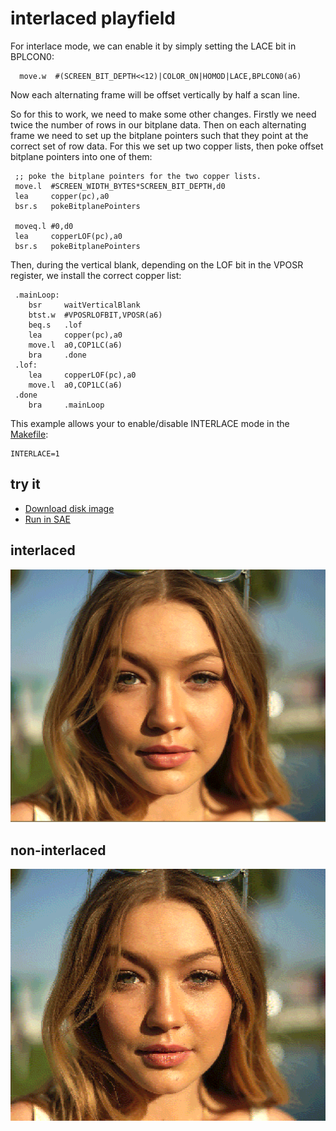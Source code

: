 interlaced playfield
====================

For interlace mode, we can enable it by simply setting the LACE bit in BPLCON0:

  ```
	move.w	#(SCREEN_BIT_DEPTH<<12)|COLOR_ON|HOMOD|LACE,BPLCON0(a6)
```

Now each alternating frame will be offset vertically by half a scan line.

So for this to work, we need to make some other changes.  Firstly we need twice the number of rows in our bitplane data.  Then on each alternating frame we need to set up the bitplane pointers such that they point at the correct set of row data. For this we set up two copper lists, then poke offset bitplane pointers into one of them:

   ```
	;; poke the bitplane pointers for the two copper lists.
	move.l	#SCREEN_WIDTH_BYTES*SCREEN_BIT_DEPTH,d0
	lea 	copper(pc),a0
	bsr.s	pokeBitplanePointers
	
	moveq.l	#0,d0
	lea 	copperLOF(pc),a0
	bsr.s	pokeBitplanePointers	
```

Then, during the vertical blank, depending on the LOF bit in the VPOSR register, we install the correct copper list:

```
 .mainLoop:
	bsr     waitVerticalBlank
	btst.w  #VPOSRLOFBIT,VPOSR(a6)
	beq.s   .lof
	lea     copper(pc),a0
	move.l  a0,COP1LC(a6)
	bra     .done
 .lof:
	lea     copperLOF(pc),a0
	move.l  a0,COP1LC(a6)
 .done
	bra     .mainLoop
```

This example allows your to enable/disable INTERLACE mode in the [Makefile](Makefile):

```
INTERLACE=1
```

try it
------
  * [Download disk image](bin/lace_mode.adf?raw=true)
  * <a href="http://alpine9000.github.io/ScriptedAmigaEmulator/#amiga_examples/lace_mode.adf" target="_blank">Run in SAE</a>


interlaced
----------
![interlaced](screenshots/laced-new.png?raw=true)

non-interlaced
--------------
![non-interlaced](../013.dithered_ham/screenshots/dithered.png?raw=true)

